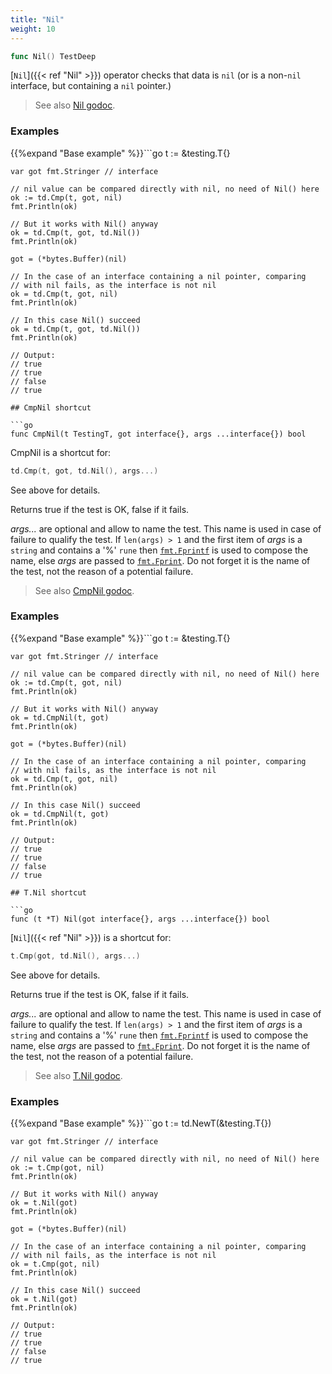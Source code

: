 ```yaml
---
title: "Nil"
weight: 10
---
```


```go
func Nil() TestDeep
```

[`Nil`]({{< ref "Nil" >}}) operator checks that data is `nil` (or is a non-`nil` interface,
but containing a `nil` pointer.)


> See also [<i class='fas fa-book'></i> Nil godoc](https://godoc.org/github.com/maxatome/go-testdeep/td#Nil).

### Examples

{{%expand "Base example" %}}```go
	t := &testing.T{}

	var got fmt.Stringer // interface

	// nil value can be compared directly with nil, no need of Nil() here
	ok := td.Cmp(t, got, nil)
	fmt.Println(ok)

	// But it works with Nil() anyway
	ok = td.Cmp(t, got, td.Nil())
	fmt.Println(ok)

	got = (*bytes.Buffer)(nil)

	// In the case of an interface containing a nil pointer, comparing
	// with nil fails, as the interface is not nil
	ok = td.Cmp(t, got, nil)
	fmt.Println(ok)

	// In this case Nil() succeed
	ok = td.Cmp(t, got, td.Nil())
	fmt.Println(ok)

	// Output:
	// true
	// true
	// false
	// true

```{{% /expand%}}
## CmpNil shortcut

```go
func CmpNil(t TestingT, got interface{}, args ...interface{}) bool
```

CmpNil is a shortcut for:

```go
td.Cmp(t, got, td.Nil(), args...)
```

See above for details.

Returns true if the test is OK, false if it fails.

*args...* are optional and allow to name the test. This name is
used in case of failure to qualify the test. If `len(args) > 1` and
the first item of *args* is a `string` and contains a '%' `rune` then
[`fmt.Fprintf`](https://golang.org/pkg/fmt/#Fprintf) is used to compose the name, else *args* are passed to
[`fmt.Fprint`](https://golang.org/pkg/fmt/#Fprint). Do not forget it is the name of the test, not the
reason of a potential failure.


> See also [<i class='fas fa-book'></i> CmpNil godoc](https://godoc.org/github.com/maxatome/go-testdeep/td#CmpNil).

### Examples

{{%expand "Base example" %}}```go
	t := &testing.T{}

	var got fmt.Stringer // interface

	// nil value can be compared directly with nil, no need of Nil() here
	ok := td.Cmp(t, got, nil)
	fmt.Println(ok)

	// But it works with Nil() anyway
	ok = td.CmpNil(t, got)
	fmt.Println(ok)

	got = (*bytes.Buffer)(nil)

	// In the case of an interface containing a nil pointer, comparing
	// with nil fails, as the interface is not nil
	ok = td.Cmp(t, got, nil)
	fmt.Println(ok)

	// In this case Nil() succeed
	ok = td.CmpNil(t, got)
	fmt.Println(ok)

	// Output:
	// true
	// true
	// false
	// true

```{{% /expand%}}
## T.Nil shortcut

```go
func (t *T) Nil(got interface{}, args ...interface{}) bool
```

[`Nil`]({{< ref "Nil" >}}) is a shortcut for:

```go
t.Cmp(got, td.Nil(), args...)
```

See above for details.

Returns true if the test is OK, false if it fails.

*args...* are optional and allow to name the test. This name is
used in case of failure to qualify the test. If `len(args) > 1` and
the first item of *args* is a `string` and contains a '%' `rune` then
[`fmt.Fprintf`](https://golang.org/pkg/fmt/#Fprintf) is used to compose the name, else *args* are passed to
[`fmt.Fprint`](https://golang.org/pkg/fmt/#Fprint). Do not forget it is the name of the test, not the
reason of a potential failure.


> See also [<i class='fas fa-book'></i> T.Nil godoc](https://godoc.org/github.com/maxatome/go-testdeep/td#T.Nil).

### Examples

{{%expand "Base example" %}}```go
	t := td.NewT(&testing.T{})

	var got fmt.Stringer // interface

	// nil value can be compared directly with nil, no need of Nil() here
	ok := t.Cmp(got, nil)
	fmt.Println(ok)

	// But it works with Nil() anyway
	ok = t.Nil(got)
	fmt.Println(ok)

	got = (*bytes.Buffer)(nil)

	// In the case of an interface containing a nil pointer, comparing
	// with nil fails, as the interface is not nil
	ok = t.Cmp(got, nil)
	fmt.Println(ok)

	// In this case Nil() succeed
	ok = t.Nil(got)
	fmt.Println(ok)

	// Output:
	// true
	// true
	// false
	// true

```{{% /expand%}}
